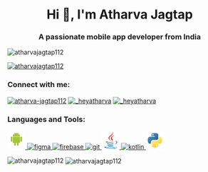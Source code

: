 <h1 align="center">Hi 👋, I'm Atharva Jagtap</h1>
<h3 align="center">A passionate mobile app developer from India</h3>

<p align="left"> <img src="https://komarev.com/ghpvc/?username=atharvajagtap112&label=Profile%20views&color=0e75b6&style=flat" alt="atharvajagtap112" /> </p>
<p align="left"> <a href="https://github.com/ryo-ma/github-profile-trophy"><img src="https://github-profile-trophy.vercel.app/?username=atharvajagtap112" alt="atharvajagtap112" /></a> </p>


<h3 align="left">Connect with me:</h3>
<p align="left">
<a href="https://linkedin.com/in/atharva-jagtap112" target="blank"><img align="center" src="https://raw.githubusercontent.com/rahuldkjain/github-profile-readme-generator/master/src/images/icons/Social/linked-in-alt.svg" alt="atharva-jagtap112" height="30" width="40" /></a>
<a href="https://instagram.com/_heyatharva" target="blank"><img align="center" src="https://raw.githubusercontent.com/rahuldkjain/github-profile-readme-generator/master/src/images/icons/Social/instagram.svg" alt="_heyatharva" height="30" width="40" /></a>
<a href="https://www.leetcode.com/_heyatharva" target="blank"><img align="center" src="https://raw.githubusercontent.com/rahuldkjain/github-profile-readme-generator/master/src/images/icons/Social/leet-code.svg" alt="_heyatharva" height="30" width="40" /></a>
</p>

<h3 align="left">Languages and Tools:</h3>
<p align="left"> <a href="https://developer.android.com" target="_blank" rel="noreferrer"> <img src="https://raw.githubusercontent.com/devicons/devicon/master/icons/android/android-original-wordmark.svg" alt="android" width="40" height="40"/> </a> <a href="https://www.figma.com/" target="_blank" rel="noreferrer"> <img src="https://www.vectorlogo.zone/logos/figma/figma-icon.svg" alt="figma" width="40" height="40"/> </a> <a href="https://firebase.google.com/" target="_blank" rel="noreferrer"> <img src="https://www.vectorlogo.zone/logos/firebase/firebase-icon.svg" alt="firebase" width="40" height="40"/> </a> <a href="https://git-scm.com/" target="_blank" rel="noreferrer"> <img src="https://www.vectorlogo.zone/logos/git-scm/git-scm-icon.svg" alt="git" width="40" height="40"/> </a> <a href="https://www.java.com" target="_blank" rel="noreferrer"> <img src="https://raw.githubusercontent.com/devicons/devicon/master/icons/java/java-original.svg" alt="java" width="40" height="40"/> </a> <a href="https://kotlinlang.org" target="_blank" rel="noreferrer"> <img src="https://www.vectorlogo.zone/logos/kotlinlang/kotlinlang-icon.svg" alt="kotlin" width="40" height="40"/> </a> <a href="https://www.python.org" target="_blank" rel="noreferrer"> <img src="https://raw.githubusercontent.com/devicons/devicon/master/icons/python/python-original.svg" alt="python" width="40" height="40"/> </a> </p>

<p><img align="left" src="https://github-readme-stats.vercel.app/api/top-langs?username=atharvajagtap112&show_icons=true&locale=en&layout=compact" alt="atharvajagtap112" /></p>

<p>&nbsp;<img align="center" src="https://github-readme-stats.vercel.app/api?username=atharvajagtap112&show_icons=true&locale=en" alt="atharvajagtap112" /></p>

